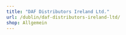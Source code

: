 ```yaml
---
title: "DAF Distributors Ireland Ltd."
url: /dublin/daf-distributors-ireland-ltd/
shop: Allgemein
---
```


